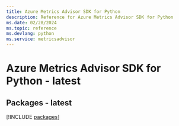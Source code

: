 ```yaml
---
title: Azure Metrics Advisor SDK for Python
description: Reference for Azure Metrics Advisor SDK for Python
ms.date: 02/28/2024
ms.topic: reference
ms.devlang: python
ms.service: metricsadvisor
---
```

# Azure Metrics Advisor SDK for Python - latest
## Packages - latest
[!INCLUDE [packages](metrics-advisor-index.md)]